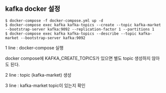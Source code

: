 ## kafka docker 설정

```shell
$ docker-compose -f docker-compose.yml up -d
$ docker-compose exec kafka kafka-topics --create --topic kafka-market --bootstrap-server kafka:9092 --replication-factor 1 --partitions 1
$ docker-compose exec kafka kafka-topics --describe --topic kafka-market --bootstrap-server kafka:9092
```
1 line : docker-compose 실행

docker compose에 KAFKA_CREATE_TOPICS가 있으면 별도 topic 생성하지 않아도 된다.

2 line : topic (kafka-market) 생성

3 line : kafka-market topic이 있는지 확인

